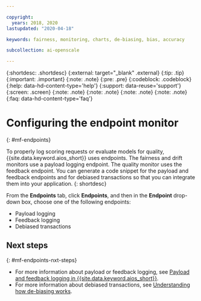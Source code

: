 ```yaml
---

copyright:
  years: 2018, 2020
lastupdated: "2020-04-18"

keywords: fairness, monitoring, charts, de-biasing, bias, accuracy

subcollection: ai-openscale

---
```


{:shortdesc: .shortdesc}
{:external: target="_blank" .external}
{:tip: .tip}
{:important: .important}
{:note: .note}
{:pre: .pre}
{:codeblock: .codeblock}
{:help: data-hd-content-type='help'}
{:support: data-reuse='support'}
{:screen: .screen}
{:note: .note}
{:note: .note}
{:note: .note}
{:note: .note}
{:faq: data-hd-content-type='faq'}

# Configuring the endpoint monitor 
{: #mf-endpoints}

To properly log scoring requests or evaluate models for quality, {{site.data.keyword.aios_short}} uses endpoints. The fairness and drift monitors use a payload logging endpoint. The quality monitor uses the feedback endpoint. You can generate a code snippet for the payload and feedback endpoints and for debiased transactions so that you can integrate them into your application.
{: shortdesc}

From the **Endpoints** tab, click **Endpoints**, and then in the **Endpoint** drop-down box, choose one of the following endpoints:

- Payload logging
- Feedback logging
- Debiased transactions

## Next steps
{: #mf-endpoints-nxt-steps}

- For more information about payload or feedback logging, see [Payload and feedback logging in {{site.data.keyword.aios_short}}](/docs/ai-openscale?topic=ai-openscale-cdb-payload).
- For more information about debiased transactions, see [Understanding how de-biasing works](/docs/ai-openscale?topic=ai-openscale-mf-debias).